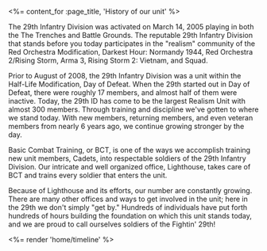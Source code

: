 <%= content_for :page_title, 'History of our unit' %>

The 29th Infantry Division was activated on March 14, 2005 playing in both the
The Trenches and Battle Grounds. The reputable 29th Infantry Division that
stands before you today participates in the "realism" community of the Red
Orchestra Modification, Darkest Hour: Normandy 1944, Red Orchestra 2/Rising
Storm, Arma 3, Rising Storm 2: Vietnam, and Squad.

Prior to August of 2008, the 29th Infantry Division was a unit within the
Half-Life Modification, Day of Defeat. When the 29th started out in Day of
Defeat, there were roughly 17 members, and almost half of them were inactive.
Today, the 29th ID has come to be the largest Realism Unit with almost 300
members. Through training and discipline we've gotten to where we stand today.
With new members, returning members, and even veteran members from nearly 6
years ago, we continue growing stronger by the day.

Basic Combat Training, or BCT, is one of the ways we accomplish training new
unit members, Cadets, into respectable soldiers of the 29th Infantry Division.
Our intricate and well organized office, Lighthouse, takes care of BCT and
trains every soldier that enters the unit.

Because of Lighthouse and its efforts, our number are constantly growing. There
are many other offices and ways to get involved in the unit; here in the 29th
we don't simply "get by." Hundreds of individuals have put forth hundreds of
hours building the foundation on which this unit stands today, and we are proud
to call ourselves soldiers of the Fightin' 29th!

<%= render 'home/timeline' %>
